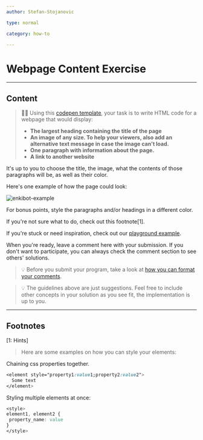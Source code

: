 ```yaml
---
author: Stefan-Stojanovic

type: normal

category: how-to

---
```


# Webpage Content Exercise

---

## Content

> 👩‍💻 Using this [codepen template](https://codepen.io/enkidevs/pen/jOmvWgg), your task is to write HTML code for a webpage that would display:
> - **The largest heading containing the title of the page**
> - **An image of any size. To help your viewers, also add an alternative text message in case the image can't load.**
> - **One paragraph with information about the page.**
> - **A link to another website**

It's up to you to choose the title, the image, what the contents of those paragraphs will be, as well as their color.

Here's one example of how the page could look:

![enkibot-example](https://img.enkipro.com/e6a42cec737935a42270522e1de1ad44.png)

For bonus points, style the paragraphs and/or headings in a different color.

If you're not sure what to do, check out this footnote[1].

If you're stuck or need inspiration, check out our [playground example](https://codepen.io/enkidevs/pen/QWKywyy).

When you're ready, leave a comment here with your submission. If you don't want to participate, you can always check the comment section to see others' solutions.

> 💡 Before you submit your program, take a look at [how you can format your comments](https://www.enki.com/glossary/general/markdown-formatting).

> 💡 The guidelines above are just suggestions. Feel free to include other concepts in your solution as you see fit, the implementation is up to you.


---
## Footnotes
[1: Hints]

> Here are some examples on how you can style your elements:

Chaining css properties together.

```css
<element style="property1:value1;property2:value2">
  Some text
</element> 
```

Styling multiple elements at once:

```css
<style>
element1, element2 {
 property_name: value
}
</style>
```

